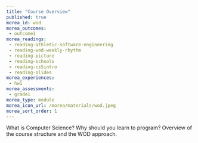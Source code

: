 ```yaml
---
title: "Course Overview"
published: true
morea_id: wod
morea_outcomes:
 - outcome1
morea_readings:
 - reading-athletic-software-engineering
 - reading-wod-weekly-rhythm
 - reading-picture
 - reading-schools
 - reading-cs5intro
 - reading-slides
morea_experiences:
 - hw1
morea_assessments:
 - grade1
morea_type: module
morea_icon_url: /morea/materials/wod.jpeg
morea_sort_order: 1
---
```


What is Computer Science? Why should you learn to program? Overview of the course structure and the WOD approach. 
